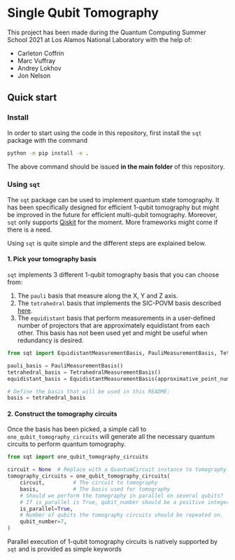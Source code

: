 # Single Qubit Tomography

This project has been made during the Quantum Computing Summer School 2021 at Los Alamos National Laboratory with the help of:

- Carleton Coffrin
- Marc Vuffray
- Andrey Lokhov
- Jon Nelson

## Quick start

### Install

In order to start using the code in this repository, first install the `sqt` package with the command
```sh
python -m pip install -e .
```
The above command should be issued **in the main folder** of this repository.

### Using `sqt`

The `sqt` package can be used to implement quantum state tomography. It has been specifically designed for efficient 1-qubit tomography but might be improved in the future for efficient multi-qubit tomography. Moreover, `sqt` only supports [Qiskit](https://qiskit.org) for the moment. More frameworks might come if there is a need.

Using `sqt` is quite simple and the different steps are explained below.

#### 1. Pick your tomography basis

`sqt` implements 3 different 1-qubit tomography basis that you can choose from:

1. The `pauli` basis that measure along the X, Y and Z axis.
2. The `tetrahedral` basis that implements the SIC-POVM basis described [here](https://en.wikipedia.org/wiki/SIC-POVM#Simplest_example).
3. The `equidistant` basis that perform measurements in a user-defined number of projectors that are approximately equidistant from each other. This basis has not been used yet and might be useful when redundancy is desired.

```python
from sqt import EquidistantMeasurementBasis, PauliMeasurementBasis, TetrahedralMeasurementBasis

pauli_basis = PauliMeasurementBasis()
tetrahedral_basis = TetrahedralMeasurementBasis()
equidistant_basis = EquidistantMeasurementBasis(approximative_point_number=10)

# Define the basis that will be used in this README:
basis = tetrahedral_basis
```


#### 2. Construct the tomography circuits

Once the basis has been picked, a simple call to `one_qubit_tomography_circuits` will generate all the necessary quantum circuits to perform quantum tomography.

```python
from sqt import one_qubit_tomography_circuits

circuit = None  # Replace with a QuantumCircuit instance to tomography
tomography_circuits = one_qubit_tomography_circuits(
    circuit,         # The circuit to tomography
    basis,           # The basis used for tomography
    # Should we perform the tomography in parallel on several qubits? 
    # If is_parallel is True, qubit_number should be a positive integer.
    is_parallel=True,
    # Number of qubits the tomography circuits should be repeated on.
    qubit_number=7,
)
```

Parallel execution of 1-qubit tomography circuits is natively supported by `sqt` and is provided as simple keywords 
